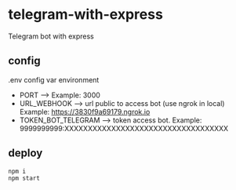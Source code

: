 # telegram-with-express
Telegram bot with express


## config
.env config var environment
 - PORT --> Example: 3000
 - URL_WEBHOOK --> url public to access bot (use ngrok in local) 
   Example: https://3830f9a69179.ngrok.io
 - TOKEN_BOT_TELEGRAM --> token access bot. 
   Example: 9999999999:XXXXXXXXXXXXXXXXXXXXXXXXXXXXXXXXXXX


## deploy
```sh 
npm i
npm start
```

